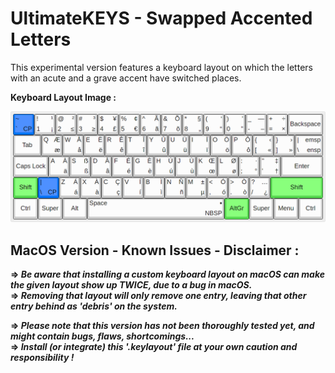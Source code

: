 # UltimateKEYS - Swapped Accented Letters

This experimental version features a keyboard layout on which the letters with an acute and a grave accent have switched places.

**Keyboard Layout Image&nbsp;:**

![UltimateKEYS - Keyboard Layout Image](UltimateKEYS%20-%20Keyboard%20Layout%20Image.png)


## MacOS Version - Known Issues - Disclaimer&nbsp;:

**=&gt; _Be aware that installing a custom keyboard layout on macOS can make the given layout show up TWICE, due to a bug in macOS._**  
**=&gt; _Removing that layout will only remove one entry, leaving that other entry behind as 'debris' on the system._**

**=&gt; _Please note that this version has not been thoroughly tested yet, and might contain bugs, flaws, shortcomings..._**  
**=&gt; _Install (or integrate) this '.keylayout' file at your own caution and responsibility&nbsp;!_**
